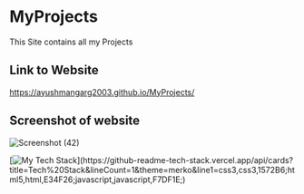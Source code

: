 # MyProjects
This Site contains all my Projects 

## Link to Website
https://ayushmangarg2003.github.io/MyProjects/

## Screenshot of website
![Screenshot (42)](https://user-images.githubusercontent.com/105537793/220342714-ceb9f1c1-59b2-46b5-abe3-4bd9ebca0fe7.png)


[![My Tech Stack](https://github-readme-tech-stack.vercel.app/api/cards?title=Tech%20Stack&lineCount=1&theme=merko&line1=css3,css3,1572B6;html5,html,E34F26;javascript,javascript,F7DF1E;)](https://github-readme-tech-stack.vercel.app/api/cards?title=Tech%20Stack&lineCount=1&theme=merko&line1=css3,css3,1572B6;html5,html,E34F26;javascript,javascript,F7DF1E;)
